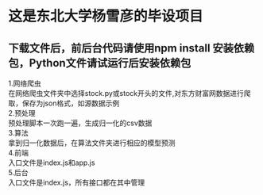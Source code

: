 这是东北大学杨雪彦的毕设项目
====
下载文件后，前后台代码请使用npm install 安装依赖包，Python文件请试运行后安装依赖包
-------  
1.网络爬虫
<br> 
在网络爬虫文件夹中选择stock.py或stock开头的文件,对东方财富网数据进行爬取，保存为json格式，如源数据示例
<br> 
2.预处理
<br> 
预处理脚本一次跑一遍，生成归一化的csv数据
<br> 
3.算法
<br> 
拿到归一化数据后，在算法文件夹进行相应的模型预测
<br> 
4.前端
<br> 
入口文件是index.js和app.js
<br> 
5.后台
<br> 
入口文件是index.js，所有接口都在其中管理
